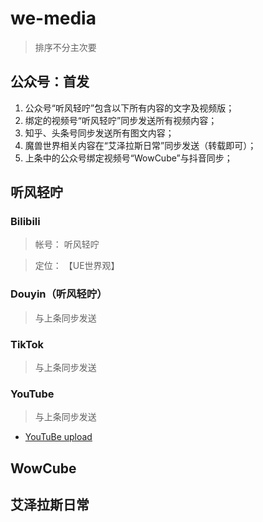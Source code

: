 # we-media
> 排序不分主次要


## 公众号：首发

1. 公众号“听风轻咛”包含以下所有内容的文字及视频版；
2. 绑定的视频号“听风轻咛”同步发送所有视频内容；
3. 知乎、头条号同步发送所有图文内容；
4. 魔兽世界相关内容在“艾泽拉斯日常”同步发送（转载即可）；
5. 上条中的公众号绑定视频号“WowCube”与抖音同步；


## 听风轻咛

### Bilibili

> 帐号： 听风轻咛

> 定位： 【UE世界观】

### Douyin（听风轻咛）
> 与上条同步发送

### TikTok
> 与上条同步发送

### YouTube
> 与上条同步发送
- [YouTuBe upload](https://github.com/tokland/youtube-upload)


## WowCube


## 艾泽拉斯日常

